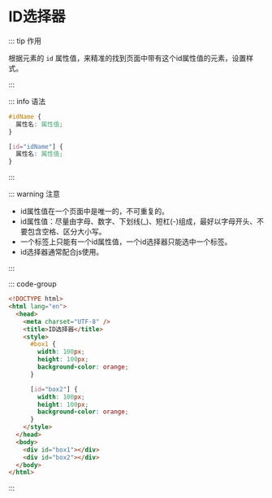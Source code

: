 # ID选择器

::: tip 作用

根据元素的 `id` 属性值，来精准的找到页面中带有这个id属性值的元素，设置样式。

:::

::: info 语法

```css
#idName {
  属性名: 属性值;
}

[id="idName"] {
  属性名: 属性值;
}
```

:::

::: warning 注意

- id属性值在一个页面中是唯一的，不可重复的。
- id属性值：尽量由字母、数字、下划线(_)、短杠(-)组成，最好以字母开头、不要包含空格、区分大小写。
- 一个标签上只能有一个id属性值，一个id选择器只能选中一个标签。
- id选择器通常配合js使用。

:::



::: code-group

```html {7-11,13-17} [举例]
<!DOCTYPE html>
<html lang="en">
  <head>
    <meta charset="UTF-8" />
    <title>ID选择器</title>
    <style>
      #box1 {
        width: 100px;
        height: 100px;
        background-color: orange;
      }

      [id="box2"] {
        width: 100px;
        height: 100px;
        background-color: orange;
      }
    </style>
  </head>
  <body>
    <div id="box1"></div>
    <div id="box2"></div>
  </body>
</html>
```

:::



